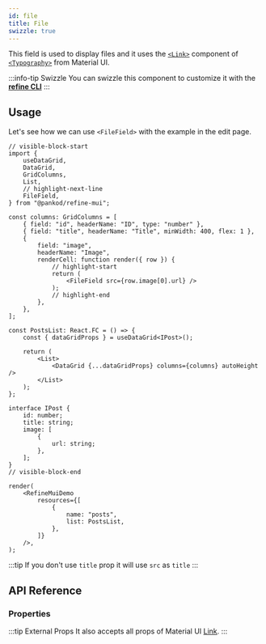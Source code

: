 ```yaml
---
id: file
title: File
swizzle: true
---
```



This field is used to display files and it uses the [`<Link>`](https://mui.com/material-ui/react-link/#main-content) component of [`<Typography>`](https://mui.com/material-ui/react-typography/#main-content) from Material UI.

:::info-tip Swizzle
You can swizzle this component to customize it with the [**refine CLI**](/docs/packages/documentation/cli)
:::

## Usage

Let's see how we can use `<FileField>` with the example in the edit page.

```tsx live url=http://localhost:3000/posts previewHeight=340px
// visible-block-start
import {
    useDataGrid,
    DataGrid,
    GridColumns,
    List,
    // highlight-next-line
    FileField,
} from "@pankod/refine-mui";

const columns: GridColumns = [
    { field: "id", headerName: "ID", type: "number" },
    { field: "title", headerName: "Title", minWidth: 400, flex: 1 },
    {
        field: "image",
        headerName: "Image",
        renderCell: function render({ row }) {
            // highlight-start
            return (
                <FileField src={row.image[0].url} />
            );
            // highlight-end
        },
    },
];

const PostsList: React.FC = () => {
    const { dataGridProps } = useDataGrid<IPost>();

    return (
        <List>
            <DataGrid {...dataGridProps} columns={columns} autoHeight />
        </List>
    );
};

interface IPost {
    id: number;
    title: string;
    image: [
        {
            url: string;
        },
    ];
}
// visible-block-end

render(
    <RefineMuiDemo
        resources={[
            {
                name: "posts",
                list: PostsList,
            },
        ]}
    />,
);
```

:::tip
If you don't use `title` prop it will use `src` as `title`
:::

## API Reference

### Properties

<PropsTable module="@pankod/refine-mui/FileField"/>

:::tip External Props
It also accepts all props of Material UI [Link](https://mui.com/material-ui/react-link/#main-content).
:::